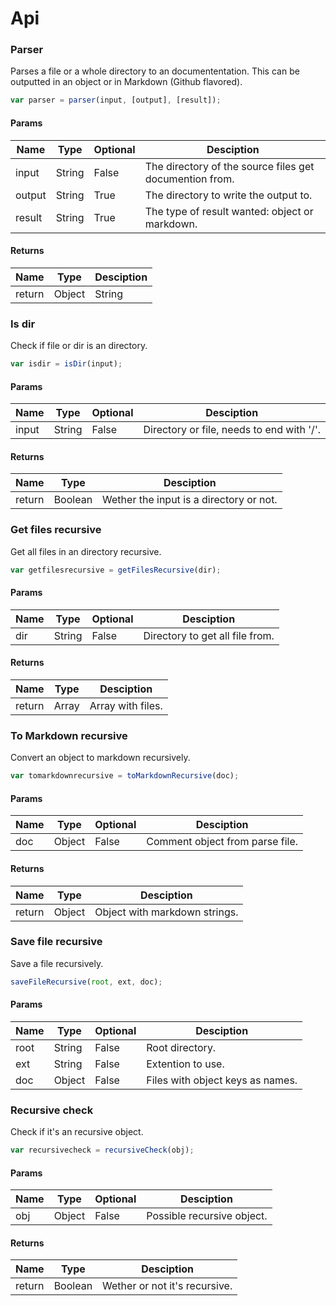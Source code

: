 # Api

### Parser

Parses a file or a whole directory to an documententation. This can be outputted in an object or in Markdown (Github flavored).

```js
var parser = parser(input, [output], [result]);
```

#### Params

| Name | Type | Optional | Desciption |
| ---- | ---- | -------- | ---------- |
| input | String | False | The directory of the source files get documention from. |
| output | String | True | The directory to write the output to. |
| result | String | True | The type of result wanted: object or markdown. |

#### Returns

| Name | Type | Desciption |
| ---- | ---- | ---------- |
| return | Object|String | Object or string (Markdown) with the results. |

### Is dir

Check if file or dir is an directory.

```js
var isdir = isDir(input);
```

#### Params

| Name | Type | Optional | Desciption |
| ---- | ---- | -------- | ---------- |
| input | String | False | Directory or file, needs to end with '/'. |

#### Returns

| Name | Type | Desciption |
| ---- | ---- | ---------- |
| return | Boolean | Wether the input is a directory or not. |

### Get files recursive

Get all files in an directory recursive.

```js
var getfilesrecursive = getFilesRecursive(dir);
```

#### Params

| Name | Type | Optional | Desciption |
| ---- | ---- | -------- | ---------- |
| dir | String | False | Directory to get all file from. |

#### Returns

| Name | Type | Desciption |
| ---- | ---- | ---------- |
| return | Array | Array with files. |

### To Markdown recursive

Convert an object to markdown recursively.

```js
var tomarkdownrecursive = toMarkdownRecursive(doc);
```

#### Params

| Name | Type | Optional | Desciption |
| ---- | ---- | -------- | ---------- |
| doc | Object | False | Comment object from parse file. |

#### Returns

| Name | Type | Desciption |
| ---- | ---- | ---------- |
| return | Object | Object with markdown strings. |

### Save file recursive

Save a file recursively.

```js
saveFileRecursive(root, ext, doc);
```

#### Params

| Name | Type | Optional | Desciption |
| ---- | ---- | -------- | ---------- |
| root | String | False | Root directory. |
| ext | String | False | Extention to use. |
| doc | Object | False | Files with object keys as names. |

### Recursive check

Check if it's an recursive object.

```js
var recursivecheck = recursiveCheck(obj);
```

#### Params

| Name | Type | Optional | Desciption |
| ---- | ---- | -------- | ---------- |
| obj | Object | False | Possible recursive object. |

#### Returns

| Name | Type | Desciption |
| ---- | ---- | ---------- |
| return | Boolean | Wether or not it's recursive. |